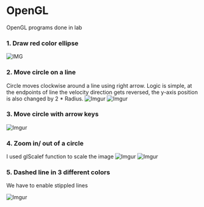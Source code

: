 # OpenGL
OpenGL programs done in lab

### 1. Draw red color ellipse
![IMG](http://i67.tinypic.com/k1qah2.png)

### 2. Move circle on a line
Circle moves clockwise around a line using right arrow. Logic is simple, at the endpoints of line the velocity direction gets reversed, the y-axis position is also changed by 2 * Radius. 
![Imgur](https://i.imgur.com/NvMOiYH.png)
![Imgur](https://i.imgur.com/UqvQpm5.png)

### 3. Move circle with arrow keys
![Imgur](https://i.imgur.com/kel6jYm.png)

### 4. Zoom in/ out of a circle
I used glScalef function to scale the image
![Imgur](https://i.imgur.com/FotVsQh.png)
![Imgur](https://i.imgur.com/0Qj1q4S.png)

### 5. Dashed line in 3 different colors
We have to enable stippled lines

![Imgur](https://i.imgur.com/gb94TKA.png)
